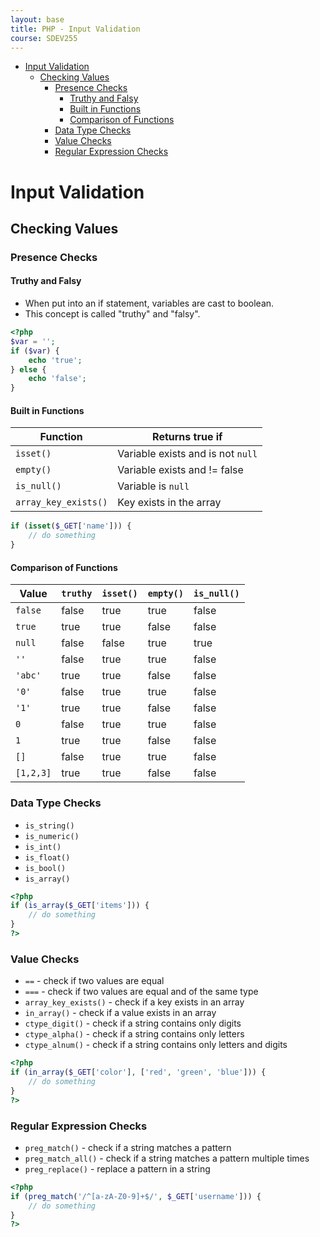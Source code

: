 ```yaml
---
layout: base
title: PHP - Input Validation
course: SDEV255
---
```


- [Input Validation](#input-validation)
  - [Checking Values](#checking-values)
    - [Presence Checks](#presence-checks)
      - [Truthy and Falsy](#truthy-and-falsy)
      - [Built in Functions](#built-in-functions)
      - [Comparison of Functions](#comparison-of-functions)
    - [Data Type Checks](#data-type-checks)
    - [Value Checks](#value-checks)
    - [Regular Expression Checks](#regular-expression-checks)

# Input Validation

## Checking Values

### Presence Checks

#### Truthy and Falsy

- When put into an if statement, variables are cast to boolean.
- This concept is called "truthy" and "falsy".

```php
<?php
$var = '';
if ($var) {
    echo 'true';
} else {
    echo 'false';
}
```

#### Built in Functions

| Function             | Returns true if                   |
| -------------------- | --------------------------------- |
| `isset()`            | Variable exists and is not `null` |
| `empty()`            | Variable exists and != false      |
| `is_null()`          | Variable is `null`                |
| `array_key_exists()` | Key exists in the array           |

```php
if (isset($_GET['name'])) {
    // do something
}
```

#### Comparison of Functions

<!--
don't put this in here... too advanced for this class, it will just add confusion.
```php
<?php
// Check each of these variables...
$vars = [
    'false' =      false,
	'true' =>      true,
	'null' =>      null,
    "''" =>        '',
	"'abc'" =>     'abc',
	"'0'" =>       '0',
	"'1'" =>       '0',
    '0' =>         0,
	'1' =>         1,
    '[]' =>        [],
	'[1,2,3]' =>   [],
];

// Against each of these functions...
$testCases = [
	'truthy' => fn ($var) => (bool)$var,
    'isset' => fn ($var) => isset($var),
    'empty' => fn ($var) => empty($var),
    'is_null' => fn ($var) => is_null($var),
];

// Write the output to the page.
echo '<pre style="font-size: 1.2em; font-weight: bold;">';
foreach ($vars as $k => $v) {
    foreach ($testCases as $k2 => $v2) {
        $result = $v2($v) ? 'true' : 'false';
        echo str_pad($k, 10) . ' => ' . str_pad($k2, 10) . ' => ' . $result . "\n";
    }
    echo "\n";
}
echo '</pre>';
?>

Result:
```
-->

| Value     | `truthy` | `isset()` | `empty()` | `is_null()` |
| --------- | -------- | --------- | --------- | ----------- |
| `false`   | false    | true      | true      | false       |
| `true`    | true     | true      | false     | false       |
| `null`    | false    | false     | true      | true        |
| `''`      | false    | true      | true      | false       |
| `'abc'`   | true     | true      | false     | false       |
| `'0'`     | false    | true      | true      | false       |
| `'1'`     | true     | true      | false     | false       |
| `0`       | false    | true      | true      | false       |
| `1`       | true     | true      | false     | false       |
| `[]`      | false    | true      | true      | false       |
| `[1,2,3]` | true     | true      | false     | false       |

### Data Type Checks

- `is_string()`
- `is_numeric()`
- `is_int()`
- `is_float()`
- `is_bool()`
- `is_array()`

```php
<?php
if (is_array($_GET['items'])) {
    // do something
}
?>
```

### Value Checks

- `==` - check if two values are equal
- `===` - check if two values are equal and of the same type
- `array_key_exists()` - check if a key exists in an array
- `in_array()` - check if a value exists in an array
- `ctype_digit()` - check if a string contains only digits
- `ctype_alpha()` - check if a string contains only letters
- `ctype_alnum()` - check if a string contains only letters and digits

```php
<?php
if (in_array($_GET['color'], ['red', 'green', 'blue'])) {
    // do something
}
?>
```

### Regular Expression Checks

- `preg_match()` - check if a string matches a pattern
- `preg_match_all()` - check if a string matches a pattern multiple times
- `preg_replace()` - replace a pattern in a string

```php
<?php
if (preg_match('/^[a-zA-Z0-9]+$/', $_GET['username'])) {
    // do something
}
?>
```
